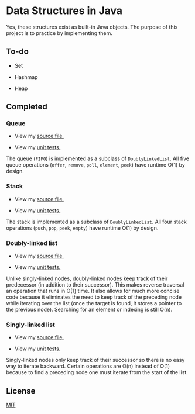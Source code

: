 # Data Structures in Java

Yes, these structures exist as built-in Java objects. The purpose of this
project is to practice by implementing them.

## To-do

- Set

- Hashmap

- Heap

## Completed

### Queue

- View
  my [source file.](src/main/java/com/thomasbreydo/datastructures/FIFO.java)

- View
  my [unit tests.](src/test/java/com/thomasbreydo/datastructures/FIFOTest.java)

The queue (`FIFO`) is implemented as a subclass of `DoublyLinkedList`. All five
queue operations (`offer`, `remove`, `poll`, `element`, `peek`)
have runtime O(1) by design.

### Stack

- View
  my [source file.](src/main/java/com/thomasbreydo/datastructures/Stack.java)

- View
  my [unit tests.](src/test/java/com/thomasbreydo/datastructures/StackTest.java)

The stack is implemented as a subclass of `DoublyLinkedList`. All four stack
operations (`push`, `pop`, `peek`, `empty`)
have runtime O(1) by design.

### Doubly-linked list

- View
  my [source file.](src/main/java/com/thomasbreydo/datastructures/DoublyLinkedList.java)

- View
  my [unit tests.](src/test/java/com/thomasbreydo/datastructures/DoublyLinkedListTest.java)

Unlike singly-linked nodes, doubly-linked nodes keep track of their
predecessor (in addition to their successor). This makes reverse traversal an
operation that runs in O(1) time. It also allows for much more concise code
because it eliminates the need to keep track of the preceding node while
iterating over the list (once the target is found, it stores a pointer to the
previous node). Searching for an element or indexing is still O(n).

### Singly-linked list

- View
  my [source file.](src/main/java/com/thomasbreydo/datastructures/SinglyLinkedList.java)

- View
  my [unit tests.](src/test/java/com/thomasbreydo/datastructures/SinglyLinkedListTest.java)

Singly-linked nodes only keep track of their successor so there is no easy way
to iterate backward. Certain operations are O(n) instead of O(1) because to find
a preceding node one must iterate from the start of the list.

## License

[MIT](LICENSE)

